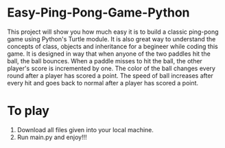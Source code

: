 # Easy-Ping-Pong-Game-Python
This project will show you how much easy it is to build a classic ping-pong game using Python's Turtle module. It is also great way to understand the concepts of class, objects and inheritance for a begineer while coding this game. It is designed in way that when anyone of the two paddles hit the ball, the ball bounces. When a paddle misses to hit the ball, the other player's score is incremented by one. The color of the ball changes every round after a player has scored a point. The speed of ball increases after every hit and goes back to normal after a player has scored a point.

# To play
1. Download all files given into your local machine.
2. Run main.py and enjoy!!!
